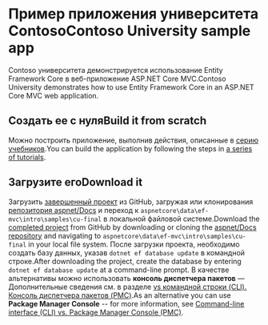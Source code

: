 # <a name="contoso-university-sample-app"></a><span data-ttu-id="a54c5-101">Пример приложения университета Contoso</span><span class="sxs-lookup"><span data-stu-id="a54c5-101">Contoso University sample app</span></span>

<span data-ttu-id="a54c5-102">Contoso университета демонстрируется использование Entity Framework Core в веб-приложение ASP.NET Core MVC.</span><span class="sxs-lookup"><span data-stu-id="a54c5-102">Contoso University demonstrates how to use Entity Framework Core in an ASP.NET Core MVC web application.</span></span>

## <a name="build-it-from-scratch"></a><span data-ttu-id="a54c5-103">Создать ее с нуля</span><span class="sxs-lookup"><span data-stu-id="a54c5-103">Build it from scratch</span></span>

<span data-ttu-id="a54c5-104">Можно построить приложение, выполнив действия, описанные в [серию учебников](https://docs.microsoft.com/aspnet/core/data/ef-mvc/intro).</span><span class="sxs-lookup"><span data-stu-id="a54c5-104">You can build the application by following the steps in [a series of tutorials](https://docs.microsoft.com/aspnet/core/data/ef-mvc/intro).</span></span>

## <a name="download-it"></a><span data-ttu-id="a54c5-105">Загрузите его</span><span class="sxs-lookup"><span data-stu-id="a54c5-105">Download it</span></span>

<span data-ttu-id="a54c5-106">Загрузить [завершенный проект](https://github.com/aspnet/Docs/tree/master/aspnetcore/data/ef-mvc/intro/samples/cu-final) из GitHub, загружая или клонирования [репозитория aspnet/Docs](https://github.com/aspnet/Docs) и переход к `aspnetcore\data\ef-mvc\intro\samples\cu-final` в локальной файловой системе.</span><span class="sxs-lookup"><span data-stu-id="a54c5-106">Download the [completed project](https://github.com/aspnet/Docs/tree/master/aspnetcore/data/ef-mvc/intro/samples/cu-final) from GitHub by downloading or cloning the [aspnet/Docs repository](https://github.com/aspnet/Docs) and navigating to `aspnetcore\data\ef-mvc\intro\samples\cu-final` in your local file system.</span></span>  <span data-ttu-id="a54c5-107">После загрузки проекта, необходимо создать базу данных, указав `dotnet ef database update` в командной строке.</span><span class="sxs-lookup"><span data-stu-id="a54c5-107">After downloading the project, create the database by entering `dotnet ef database update` at a command-line prompt.</span></span> <span data-ttu-id="a54c5-108">В качестве альтернативы можно использовать **консоль диспетчера пакетов** — Дополнительные сведения см. в разделе [vs командной строки (CLI). Консоль диспетчера пакетов (PMC)](https://docs.microsoft.com/aspnet/core/data/ef-mvc/migrations#command-line-interface-cli-vs-package-manager-console-pmc).</span><span class="sxs-lookup"><span data-stu-id="a54c5-108">As an alternative you can use **Package Manager Console** -- for more information, see [Command-line interface (CLI) vs. Package Manager Console (PMC)](https://docs.microsoft.com/aspnet/core/data/ef-mvc/migrations#command-line-interface-cli-vs-package-manager-console-pmc).</span></span>
